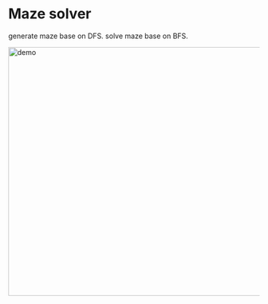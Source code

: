 # Maze solver

generate maze base on DFS.
solve maze base on BFS.

 <img src="https://github.com/AnthonyQwO/Algorithm_Learning/blob/4a997cd0763f9a32c6889f8303dfe44b0f6027db/maze/maze%20demo.gif" width = "1000" height = "500" alt="demo" align=center />
